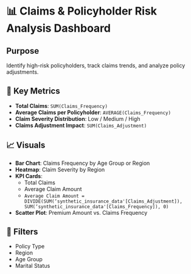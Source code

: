 # 📊 Claims & Policyholder Risk Analysis Dashboard  

## Purpose  
Identify high-risk policyholders, track claims trends, and analyze policy adjustments.  

## 🔹 Key Metrics  
- **Total Claims**: `SUM(Claims_Frequency)`  
- **Average Claims per Policyholder**: `AVERAGE(Claims_Frequency)`  
- **Claim Severity Distribution**: Low / Medium / High  
- **Claims Adjustment Impact**: `SUM(Claims_Adjustment)`  

## 📈 Visuals  
- **Bar Chart**: Claims Frequency by Age Group or Region  
- **Heatmap**: Claim Severity by Region  
- **KPI Cards**:  
  - Total Claims  
  - Average Claim Amount  
  - `Average Claim Amount = DIVIDE(SUM(‘synthetic_insurance_data'[Claims_Adjustment]), SUM(‘synthetic_insurance_data'[Claims_Frequency]), 0)`  
- **Scatter Plot**: Premium Amount vs. Claims Frequency  

## 🎯 Filters  
- Policy Type  
- Region  
- Age Group  
- Marital Status  
